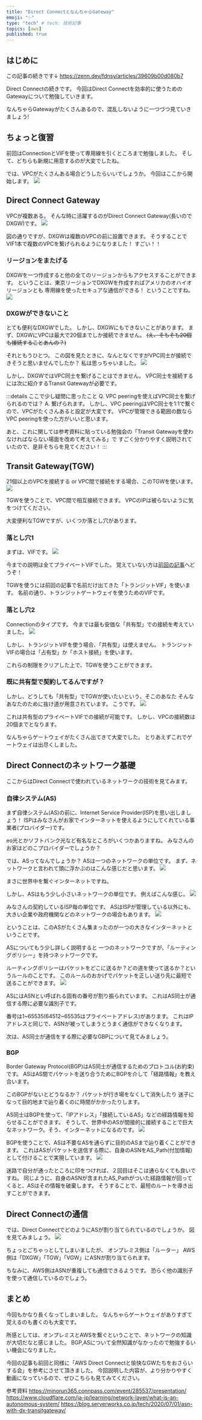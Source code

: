 ```yaml
---
title: "Direct ConnectとなんちゃらGateway"
emoji: "✨"
type: "tech" # tech: 技術記事
topics: [aws]
published: true
---
```

## はじめに
この記事の続きです↓
https://zenn.dev/fdnsy/articles/39609b00d080b7

Direct Connectの続きです。
今回はDirect Connectを効率的に使うためのGatewayについて勉強していきます。

なんちゃらGatewayがたくさんあるので、混乱しないように一つづつ見ていきましょう!

## ちょっと復習
前回はConnectionとVIFを使って専用線を引くところまで勉強しました。
そして、どちらも新規に用意するのが大変でしたね。

では、VPCがたくさんある場合どうしたらいいでしょうか。
今回はここから開始します。
![](/images/d1.png)

## Direct Connect Gateway
VPCが複数ある。
そんな時に活躍するのがDirect Connect Gateway(長いのでDXGW)です。
![](/images/d2.png)

図の通りですが、DXGWは複数のVPCの前に設置できます。
そうすることでVIF1本で複数のVPCを繋げられるようになりました！
すごい！！

### リージョンをまたげる
DXGWを一つ作成すると他の全てのリージョンからもアクセスすることができます。
ということは、東京リージョンでDXGWを作成すればアメリカのオハイオリージョンとも
専用線を使ったセキュアな通信ができる！
ということですね。
![](/images/d3.png)

### DXGWができないこと
とても便利なDXGWでした。
しかし、DXGWにもできないことがあります。
まず、DXGWにVPCは最大で20個までしか接続できません。
~~(え、そもそも20個も接続することあんの？)~~

それともうひとつ。
この図を見たときに、なんとなくですがVPC同士が接続できそうと思いませんでしたか？
私は思っちゃいました。
![](/images/d4.png)

しかし、DXGWではVPC同士を繋げることはできません。
VPC同士を接続するには次に紹介するTransit Gatewayが必要です。

:::details ここで少し疑問に思ったこと
Q. VPC peeringを使えばVPC同士を繋げられるのでは？
A. 繋げられます。
しかし、VPC peeringはVPC同士を1:1で繋ぐので、VPCがたくさんあると設定が大変です。
VPCが管理できる範囲の数ならVPC peeringを使った方がいいと思います。

あと、これに関しては参考資料に貼っている勉強会の「Transit Gatewayを使わなければならない場面を改めて考えてみる」で
すごく分かりやすく説明されていたので、是非そちらを見てください！
:::

## Transit Gateway(TGW)
21個以上のVPCを接続する or VPC間で接続をする場合、このTGWを使います。
![](/images/d5.png)

TGWを使うことで、VPC間で相互接続できます。
VPCのIPは被らないように気をつけてください。

大変便利なTGWですが、いくつか落とし穴があります。

### 落とし穴1
まずは、VIFです。
![](/images/d6.png)

今までの説明は全てプライベートVIFでした。
覚えていない方は[前回の記事](https://zenn.dev/fdnsy/articles/39609b00d080b7)へどうぞ！

TGWを使うには前回の記事で名前だけ出てきた「トランジットVIF」を使います。
名前の通り、トランジットゲートウェイを使うためのVIFです。

### 落とし穴2
Connectionのタイプです。
今までは最も安価な「共有型」での接続を考えていました。
![](/images/d7.png)

しかし、トランジットVIFを使う場合、「共有型」は使えません。
トランジットVIFの場合は「占有型」か「ホスト接続」を使います。

これらの制限をクリアした上で、TGWを使うことができます。

### 既に共有型で契約してるんですが？
しかし、どうしても「共有型」でTGWが使いたいという、そこのあなた
そんなあなたのために抜け道が用意されています。
こうです。
![](/images/d9.png)

これは共有型のプライベートVIFでの接続が可能です。
しかし、VPCの接続数は20個までとなります。

なんちゃらゲートウェイがたくさん出てきて大変でした。
とりあえずこれでゲートウェイは出尽くしました。

## Direct Connectのネットワーク基礎
ここからはDirect Connectで使われているネットワークの技術を見てみます。

### 自律システム(AS)
まず自律システム(AS)の前に、Internet Service Provider(ISP)を思い出しましょう！
ISPはみなさんがお家でインターネットを使えるようにしてくれている事業者(プロバイダー)です。

eo光とかソフトバンク光など有名なところがいくつかありますね。
みなさんのお家はどのこプロバイダーでしょうか？

では、ASってなんでしょうか？
ASは一つのネットワークの単位です。
まず、ネットワークと言われて頭に浮かぶのはこんな感じだと思います。
![](/images/d10.png)

まさに世界中を繋ぐインターネットですね。

しかし、ASはもう少し小さいネットワークの単位です。
例えばこんな感じ。
![](/images/d11.png)

みなさんの契約しているISP毎の単位です。
ASはISPが管理している以外にも、大きい企業や政府機関などのネットワークの場合もあります。
![](/images/d12.png)

ということは、このASがたくさん集まったのが一つの大きなインターネットということです。

ASについてもう少し詳しく説明すると
一つのネットワークですが、「ルーティングポリシー」を持つネットワークです。

ルーティングポリシーはパケットをどこに送るか？どの道を使って送るか？というルールのことです。
このルールのおかげでパケットを正しい送り先に最短で送ることができます。
![](/images/14.png)

ASにはASNとい呼ばれる固有の番号が割り振られています。
これはAS同士が通信する際に必要な識別子です。

番号は1~65535(64512~65535はプライベートアドレス)があります。
これはIPアドレスと同じで、ASNが被ってしまうとうまく通信ができなくなります。

次は、AS同士が通信をする際に必要なGBPについて見てみましょう。

### BGP
Border Gateway Protocol(BGP)はAS同士が通信するためのプロトコル(お約束)です。
ASはAS間でパケットを送り合うためにBGPを介して「経路情報」を教え合います。

このBGPがないとどうなるか？
パケットが行き場をなくして消失したり
迷子になって目的地まで辿り着くのに時間がかかったりします。

AS同士はBGPを使って、「IPアドレス」「接続しているAS」などの経路情報を知らせることができます。
そうして、世界中のASが間接的に接続することで巨大なネットワーク。そう、インターネットになるのです。
![](/images/d15.png)

BGPを使うことで、ASは不要なASを通らずに目的のASまで辿り着くことができます。
これはASがパケットを送信する際に、自身のASNをAS_Path(付加情報)として付けることで実現しています。
![](/images/19.png)

迷路で自分が通ったところに印をつければ、２回目はそこは通らなくても良いですね。
同じように、自身のASNが含まれたAS_Pathがついた経路情報が回ってくると、ASはその情報を破棄します。
そうすることで、最短のルートを導き出すことができます。

## Direct Connectの通信
では、Direct ConnectでどのようにASが割り当てられているのでしょうか。
図を見てみましょう。
![](/images/d16.png)

ちょっとごちゃっとしてしまいましたが、
オンプレミス側は「ルーター」
AWS側は「DXGW」「TGW」「VGW」にASNが割り当てられます。

ちなみに、AWS側はASNが重複しても通信できるようです。
恐らく他の識別子を使って通信しているのでしょう。



## まとめ
今回もかなり長くなってしまいました。
なんちゃらゲートウェイがありすぎて覚えるのも書くのも大変です。

所感としては、オンプレミスとAWSを繋ぐということで、ネットワークの知識が大切だなと感じました。
BGP,ASについて全然知識がなかったので勉強するいい機会になりました。

今回の記事も前回と同様に「AWS Direct Connectと愉快なGWたちをおさらいする会」を参考にさせて頂きました。
今回説明した内容が、より分かりやすく動画になっているので、ぜひこちらも見てみてください。

参考資料
https://minorun365.connpass.com/event/285537/presentation/
https://www.cloudflare.com/ja-jp/learning/network-layer/what-is-an-autonomous-system/
https://blog.serverworks.co.jp/tech/2020/07/01/asn-with-dx-transitgateway/

